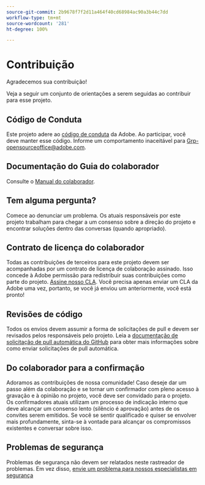 ```yaml
---
source-git-commit: 2b9678f7f2d11a464f40cd68984ac90a3b44c7dd
workflow-type: tm+mt
source-wordcount: '281'
ht-degree: 100%

---
```

# Contribuição

Agradecemos sua contribuição!

Veja a seguir um conjunto de orientações a serem seguidas ao contribuir para esse projeto.

## Código de Conduta

Este projeto adere ao [código de conduta](code-of-conduct.md) da Adobe. Ao participar,
você deve manter esse código. Informe um comportamento inaceitável para
[Grp-opensourceoffice@adobe.com](mailto:Grp-opensourceoffice@adobe.com).

## Documentação do Guia do colaborador

Consulte o [Manual do colaborador](https://experienceleague.adobe.com/docs/contributor/contributor-guide/introduction.html?lang=pt-BR).

## Tem alguma pergunta?

Comece ao denunciar um problema. Os atuais responsáveis por este projeto trabalham para chegar
a um consenso sobre a direção do projeto e encontrar soluções dentro das conversas 
(quando apropriado).

## Contrato de licença do colaborador

Todas as contribuições de terceiros para este projeto devem ser acompanhadas por um contrato de licença
de colaboração assinado. Isso concede à Adobe permissão para redistribuir suas contribuições
como parte do projeto. [Assine nosso CLA](http://opensource.adobe.com/cla.html). Você
precisa apenas enviar um CLA da Adobe uma vez, portanto, se você já enviou um anteriormente,
você está pronto!

## Revisões de código

Todos os envios devem assumir a forma de solicitações de pull
e devem ser revisados pelos responsáveis pelo projeto. Leia a [documentação de solicitação de pull automática do GitHub](https://help.github.com/pt/github/collaborating-with-issues-and-pull-requests/about-pull-requests)
para obter mais informações sobre como enviar solicitações de pull automática.

<!--
Lastly, please follow the [pull request template](PULL_REQUEST_TEMPLATE.md) when
submitting a pull request!
-->

## Do colaborador para a confirmação

Adoramos as contribuições de nossa comunidade! Caso deseje dar um passo além da colaboração
e se tornar um confirmador com pleno acesso à gravação e à opinião no projeto, você
deve ser convidado para o projeto. Os confirmadores atuais utilizam um processo de indicação interno
que deve alcançar um consenso lento (silêncio é aprovação) antes
de os convites serem emitidos. Se você se sentir qualificado e quiser se envolver mais profundamente,
sinta-se à vontade para alcançar os compromissos existentes e conversar sobre isso.

## Problemas de segurança

Problemas de segurança não devem ser relatados neste rastreador de problemas. Em vez disso, [envie um problema para nossos especialistas em segurança](https://helpx.adobe.com/br/security/alertus.html)
